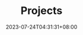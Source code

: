 ---
title: "Projects"
date: 2023-07-24T04:31:31+08:00
draft: true
description: "A list of projects I've made"
meta: false
---
